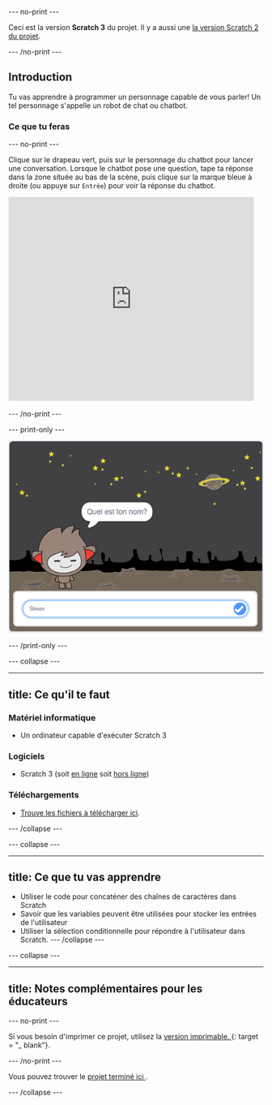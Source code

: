 \--- no-print \---

Ceci est la version **Scratch 3** du projet. Il y a aussi une [la version Scratch 2 du projet](https://projects.raspberrypi.org/en/projects/chatbot-scratch2).

\--- /no-print \---

## Introduction

Tu vas apprendre à programmer un personnage capable de vous parler! Un tel personnage s'appelle un robot de chat ou chatbot.

### Ce que tu feras

\--- no-print \---

Clique sur le drapeau vert, puis sur le personnage du chatbot pour lancer une conversation. Lorsque le chatbot pose une question, tape ta réponse dans la zone située au bas de la scène, puis clique sur la marque bleue à droite (ou appuye sur `Entrée`) pour voir la réponse du chatbot.

<div class="scratch-preview">
  <iframe allowtransparency="true" width="485" height="402" src="https://scratch.mit.edu/projects/embed/248864190/?autostart=false" 
  frameborder="0" scrolling="no"></iframe>
</div>

\--- /no-print \---

\--- print-only \---

![projet complet](images/chatbot-preview.png)

\--- /print-only \---

\--- collapse \---

* * *

## title: Ce qu'il te faut

### Matériel informatique

- Un ordinateur capable d'exécuter Scratch 3

### Logiciels

- Scratch 3 (soit [en ligne](https://rpf.io/scratchon) soit [hors ligne](https://rpf.io/scratchoff))

### Téléchargements

- [Trouve les fichiers à télécharger ici](http://rpf.io/p/en/chatbot-go).

\--- /collapse \---

\--- collapse \---

* * *

## title: Ce que tu vas apprendre

- Utiliser le code pour concaténer des chaînes de caractères dans Scratch
- Savoir que les variables peuvent être utilisées pour stocker les entrées de l'utilisateur
- Utiliser la sélection conditionnelle pour répondre à l'utilisateur dans Scratch. \--- /collapse \---

\--- collapse \---

* * *

## title: Notes complémentaires pour les éducateurs

\--- no-print \---

Si vous besoin d'imprimer ce projet, utilisez la [ version imprimable. ](https://projects.raspberrypi.org/en/projects/chatbot/print) {: target = "_ blank"}.

\--- /no-print \---

Vous pouvez trouver le [ projet terminé ici ](http://rpf.io/p/en/chatbot-get) .

\--- /collapse \---